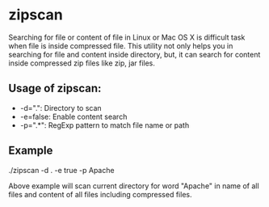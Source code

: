 # zipscan
Searching for file or content of file in Linux or Mac OS X is difficult task when file is inside compressed file. This utility not only helps you in searching for file and content inside directory, but, it can search for content inside compressed zip files like zip, jar files.

## Usage of zipscan:
*  -d=".": Directory to scan
*  -e=false: Enable content search
*  -p=".*": RegExp pattern to match file name or path

## Example
./zipscan -d . -e true -p Apache

Above example will scan current directory for word "Apache" in name of all files and content of all files including compressed files.
